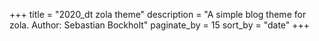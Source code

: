 +++
title = "2020_dt zola theme"
description = "A simple blog theme for zola. Author: Sebastian Bockholt"
paginate_by = 15
sort_by = "date"
+++
